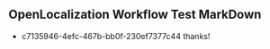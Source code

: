 ## OpenLocalization Workflow Test MarkDown
* c7135946-4efc-467b-bb0f-230ef7377c44 thanks!

<!--HONumber=Jul16_HO2-->


